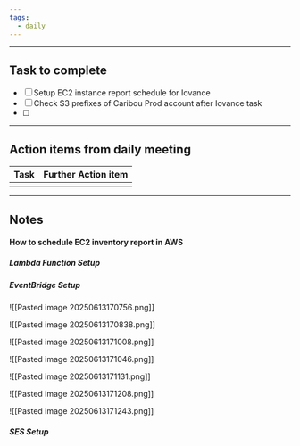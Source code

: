 ```yaml
---
tags:
  - daily
---
```

--------
## Task to complete

- [ ] Setup EC2 instance report schedule for Iovance
- [ ] Check S3 prefixes of Caribou Prod account after Iovance task
- [ ]   

-----
##  Action items from daily meeting

| Task | Further Action item |
| ---- | ------------------- |
|      |                     |


----

## Notes

#### How to schedule EC2 inventory report in AWS

##### Lambda Function Setup
##### EventBridge Setup
![[Pasted image 20250613170756.png]]

![[Pasted image 20250613170838.png]]


![[Pasted image 20250613171008.png]]

![[Pasted image 20250613171046.png]]

![[Pasted image 20250613171131.png]]

![[Pasted image 20250613171208.png]]

![[Pasted image 20250613171243.png]]

##### SES Setup

